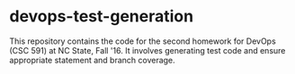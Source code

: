 # devops-test-generation
This repository contains the code for the second homework for DevOps (CSC 591) at NC State, Fall '16. It involves generating test code and ensure appropriate statement and branch coverage. 
